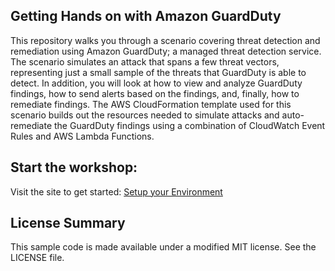## Getting Hands on with Amazon GuardDuty

This repository walks you through a scenario covering threat detection and remediation using Amazon GuardDuty; a managed threat detection service. The scenario simulates an attack that spans a few threat vectors, representing just a small sample of the threats that GuardDuty is able to detect. In addition, you will look at how to view and analyze GuardDuty findings, how to send alerts based on the findings, and, finally, how to remediate findings. The AWS CloudFormation template used for this scenario builds out the resources needed to simulate attacks and auto-remediate the GuardDuty findings using a combination of CloudWatch Event Rules and AWS Lambda Functions.

## Start the workshop:

Visit the site to get started: [Setup your Environment](https://github.com/securityroadshow/amazon-guardduty-hands-on/blob/master/docs/setup.md)

## License Summary

This sample code is made available under a modified MIT license. See the LICENSE file.
